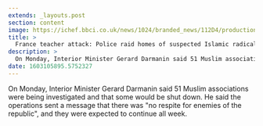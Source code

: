 ```yaml
--- 
extends: _layouts.post 
section: content 
image: https://ichef.bbci.co.uk/news/1024/branded_news/112D4/production/_114965307_gettyimages-1280922209.jpg 
title: > 
  France teacher attack: Police raid homes of suspected Islamic radicals 
description: > 
  On Monday, Interior Minister Gerard Darmanin said 51 Muslim associations were being investigated and that some would be shut down.He said the operations sent a message that there was "no respite for enemies of the republic", and they were expected to continue all week. 
date: 1603105895.5752327 
--- 
```

<div><p>On Monday, Interior Minister Gerard Darmanin said 51 Muslim associations were being investigated and that some would be shut down. He said the operations sent a message that there was "no respite for enemies of the republic", and they were expected to continue all week.</p></div>